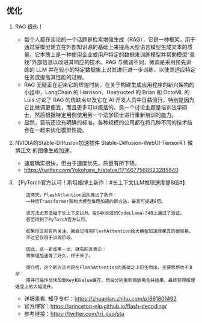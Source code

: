 ## 优化

1. RAG 很热！
    - 每个人都在谈论的一个话题是检索增强生成（RAG），它是一种框架，用于通过将模型建立在外部知识源的基础上来提高大型语言模型生成文本的质量。它本质上是一种使用企业或用户特定的数据来训练模型并帮助模型“查找”外部信息以改进其响应的技术。RAG 与微调不同，微调是采用预先训练的 LLM 并在较小的特定数据集上对其进行进一步训练，以使其适应特定任务或提高其性能的过程。
    - RAG 无疑正在迎来它的辉煌时刻。在关于构建生成应用程序的新兴架构的小组中，LangChain 的 Harrison、Unstructed 的 Brian 和 OctoML 的 Luis 讨论了 RAG 的优缺点以及它在 AI 开发人员中日益流行，特别是因为它比微调更便宜，而且更多可以概括的。另一个讨论主题是培训法学硕士，然后根据特定用例使用另一个法学硕士进行重新培训的能力。
    - 显然，目前还没有明确的标准。各种规模的公司都在将几种不同的技术结合在一起来优化模型性能。


1. NVIDIA的Stable-Diffusion加速插件 Stable-Diffusion-WebUI-TensorRT 微博正文 的图像生成加速。 
    - 速度确实很快，但由于速度优先，质量有所下降。
    - https://twitter.com/Yokohara_h/status/1714677568023285840

1. 【PyTorch官方认可！斯坦福博士新作：#长上下文LLM推理速度提8倍#】
    ```
        这两天，FlashAttention团队推出了新作：
        一种给Transformer架构大模型推理加速的新方法，最高可提速8倍。

        该方法尤其造福于长上下文LLM，在64k长度的CodeLlama-34B上通过了验证。
        甚至得到了PyTorch官方认可。

        如果你之前有所关注，就会记得用FlashAttention给大模型加速效果真的很惊艳。
        不过它仅限于训练阶段。

        因此，这一新成果一出，就有网友表示：
        等推理加速等了好久，终于来了。

        据介绍，这个新方法也是在FlashAttention的基础之上衍生而出，主要思想也不复杂：
        用并行操作尽快加载Key和Value缓存，然后分别重新缩放再合并结果，最终获得推理速度上的大幅提升。
    ```
    - 详细来看: 知乎专栏：https://zhuanlan.zhihu.com/p/661801492
    - 官方博客：https://princeton-nlp.github.io/flash-decoding/
    - 参考链接：https://twitter.com/tri_dao/sta
